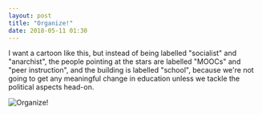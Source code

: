 ```yaml
---
layout: post
title: "Organize!"
date: 2018-05-11 01:30
---
```


I want a cartoon like this,
but instead of being labelled "socialist" and "anarchist",
the people pointing at the stars are labelled "MOOCs" and "peer instruction",
and the building is labelled "school",
because we're not going to get any meaningful change in education
unless we tackle the political aspects head-on.

![Organize!]({{site.github.url}}/files/2018/05/organize.jpg)